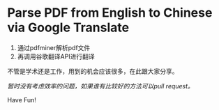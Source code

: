 # Parse PDF from English to Chinese via Google Translate

1. 通过pdfminer解析pdf文件
2. 再调用谷歌翻译API进行翻译

不管是学术还是工作，用到的机会应该很多，在此跟大家分享。

*暂时没有考虑效率的问题，如果谁有比较好的方法可以pull request。*

Have Fun!